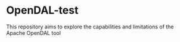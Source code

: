 # OpenDAL-test
This repository aims to explore the capabilities and limitations of the Apache OpenDAL tool
